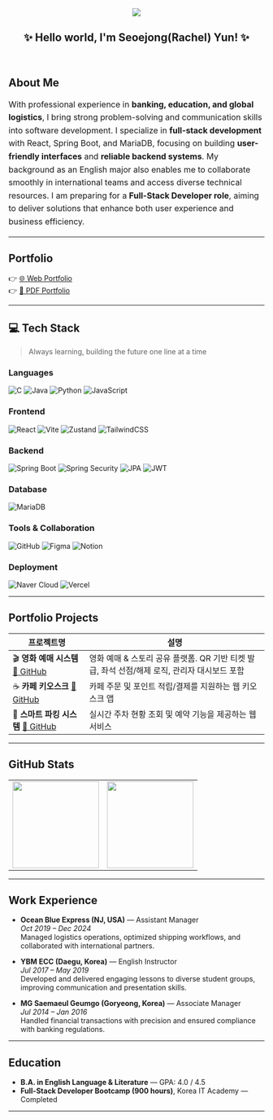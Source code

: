 <p align="center">
  <img src="https://komarev.com/ghpvc/?username=yun-coding&label=Visitors&color=brightgreen&style=flat"/>
</p>

<h2 align="center">✨ Hello world, I'm Seoejong(Rachel) Yun! ✨</h2>
<br>


## About Me

<div align="left" style="font-size: 16px; line-height: 1.6">

With professional experience in **banking, education, and global logistics**, I bring strong problem-solving and communication skills into software development. 
I specialize in **full-stack development** with React, Spring Boot, and MariaDB, focusing on building **user-friendly interfaces** and **reliable backend systems**. 
My background as an English major also enables me to collaborate smoothly in international teams and access diverse technical resources. 
I am preparing for a **Full-Stack Developer role**, aiming to deliver solutions that enhance both user experience and business efficiency.  

</div>

---

## Portfolio

👉 [🌐 Web Portfolio](https://portfolioseojeongyun.vercel.app/)  
👉 [📄 PDF Portfolio](https://github.com/user-attachments/files/22437806/portfolio.pdf)  

---

## 💻 Tech Stack  

> Always learning, building the future one line at a time  

### Languages  
![C](https://img.shields.io/badge/C-A8B9CC?style=for-the-badge&logo=c&logoColor=white) 
![Java](https://img.shields.io/badge/Java-007396?style=for-the-badge&logo=java&logoColor=white) 
![Python](https://img.shields.io/badge/Python-3776AB?style=for-the-badge&logo=python&logoColor=white) 
![JavaScript](https://img.shields.io/badge/JavaScript-F7DF1E?style=for-the-badge&logo=javascript&logoColor=black) 

### Frontend  
![React](https://img.shields.io/badge/React-61DAFB?style=for-the-badge&logo=react&logoColor=black) 
![Vite](https://img.shields.io/badge/Vite-646CFF?style=for-the-badge&logo=vite&logoColor=white) 
![Zustand](https://img.shields.io/badge/Zustand-764ABC?style=for-the-badge&logo=react&logoColor=white) 
![TailwindCSS](https://img.shields.io/badge/TailwindCSS-06B6D4?style=for-the-badge&logo=tailwindcss&logoColor=white) 

### Backend  
![Spring Boot](https://img.shields.io/badge/Spring%20Boot-6DB33F?style=for-the-badge&logo=springboot&logoColor=white) 
![Spring Security](https://img.shields.io/badge/Spring%20Security-6DB33F?style=for-the-badge&logo=springsecurity&logoColor=white) 
![JPA](https://img.shields.io/badge/JPA-59666C?style=for-the-badge&logo=hibernate&logoColor=white) 
![JWT](https://img.shields.io/badge/JWT-000000?style=for-the-badge&logo=jsonwebtokens&logoColor=white) 

### Database  
![MariaDB](https://img.shields.io/badge/MariaDB-003545?style=for-the-badge&logo=mariadb&logoColor=white) 

### Tools & Collaboration  
![GitHub](https://img.shields.io/badge/GitHub-181717?style=for-the-badge&logo=github&logoColor=white) 
![Figma](https://img.shields.io/badge/Figma-F24E1E?style=for-the-badge&logo=figma&logoColor=white) 
![Notion](https://img.shields.io/badge/Notion-000000?style=for-the-badge&logo=notion&logoColor=white) 

### Deployment  
![Naver Cloud](https://img.shields.io/badge/Naver%20Cloud-03C75A?style=for-the-badge&logo=naver&logoColor=white) 
![Vercel](https://img.shields.io/badge/Vercel-000000?style=for-the-badge&logo=vercel&logoColor=white) 

---

## Portfolio Projects

| 프로젝트명 | 설명 |
|------------|------|
| 🎬 **영화 예매 시스템** <a href="https://github.com/sjyun0507/Ticketory.git">🔗 GitHub</a> | 영화 예매 & 스토리 공유 플랫폼. QR 기반 티켓 발급, 좌석 선점/해제 로직, 관리자 대시보드 포함 |
| ☕ **카페 키오스크** <a href="https://github.com/sjyun0507/kiosk_user.git">🔗 GitHub</a> | 카페 주문 및 포인트 적립/결제를 지원하는 웹 키오스크 앱 |
| 🚗 **스마트 파킹 시스템** <a href="https://github.com/sjyun0507/SmartParking_System.git">🔗 GitHub</a> | 실시간 주차 현황 조회 및 예약 기능을 제공하는 웹 서비스 |

---

## GitHub Stats

<table>
  <tr>
    <td><img src="https://github-readme-stats.vercel.app/api?username=sjyun0507&show_icons=true&theme=default" height="170" /></td>
    <td><img src="https://github-readme-stats.vercel.app/api/top-langs/?username=sjyun0507&layout=compact&theme=default" height="170"/></td>
  </tr>
</table>

---

## Work Experience
- **Ocean Blue Express (NJ, USA)** — Assistant Manager  
  *Oct 2019 – Dec 2024*  
  Managed logistics operations, optimized shipping workflows, and collaborated with international partners.

- **YBM ECC (Daegu, Korea)** — English Instructor  
  *Jul 2017 – May 2019*  
  Developed and delivered engaging lessons to diverse student groups, improving communication and presentation skills.

- **MG Saemaeul Geumgo (Goryeong, Korea)** — Associate Manager  
  *Jul 2014 – Jan 2016*  
  Handled financial transactions with precision and ensured compliance with banking regulations.

---

## Education
- **B.A. in English Language & Literature** — GPA: 4.0 / 4.5
- **Full-Stack Developer Bootcamp (900 hours)**, Korea IT Academy — Completed
  
---

